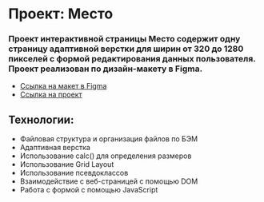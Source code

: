 # **Проект: Место**

### Проект интерактивной страницы Место содержит одну страницу адаптивной верстки для ширин от 320 до 1280 пикселей с формой редактирования данных пользователя. Проект реализован по дизайн-макету в Figma.
* [Ссылка на макет в Figma](https://www.figma.com/file/2cn9N9jSkmxD84oJik7xL7/JavaScript.-Sprint-4?node-id=0%3A1)
* [Ссылка на проект](https://zadneprovskaya.github.io/mesto/index.html)

## **Технологии:**
*  Файловая структура и организация файлов по БЭМ
*  Адаптивная верстка
*  Использование calc() для определения размеров
*  Использование Grid Layout
*  Использование псевдоклассов
*  Взаимодействие с веб-страницей с помощью DOM
*  Работа с формой с помощью JavaScript
